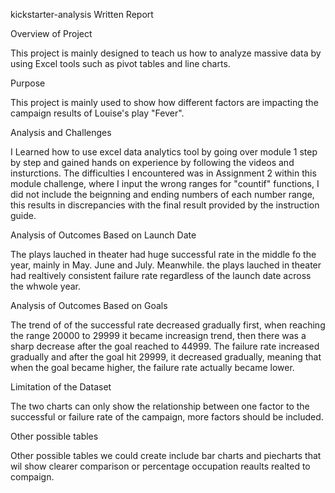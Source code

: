  kickstarter-analysis Written Report

Overview of Project

This project is mainly designed to teach us how to analyze massive data by using Excel tools such as pivot tables and line charts.

Purpose

This project is mainly used to show how different factors are impacting the campaign results of Louise's play "Fever".

Analysis and Challenges

I Learned how to use excel data analytics tool by going over module 1 step by step and gained hands on experience by following the videos and insturctions. The difficulties I encountered was in Assignment 2 within this module challenge, where I input the wrong ranges for "countif" functions, I did not include the beignning and ending numbers of each number range, this results in discrepancies with the final result provided by the instruction guide.

Analysis of Outcomes Based on Launch Date

The plays lauched in theater had huge successful rate in the middle fo the year, mainly in May. June and July. Meanwhile. the plays lauched in theater had realtively consistent failure rate regardless of the launch date across the whwole year.

Analysis of Outcomes Based on Goals

The trend of of the successful rate decreased gradually first, when reaching the range 20000 to 29999 it became increasign trend, then there was a sharp decrease after the goal reached to 44999. The failure rate increased gradually and after the goal hit 29999, it decreased gradually, meaning that when the goal became higher, the failure rate actually became lower.

Limitation of the Dataset

The two charts can only show the relationship between one factor to the successful or failure rate of the campaign, more factors should be included.

Other possible tables

Other possible tables we could create include bar charts and piecharts that wil show clearer comparison or percentage occupation reaults realted to compaign.



  
